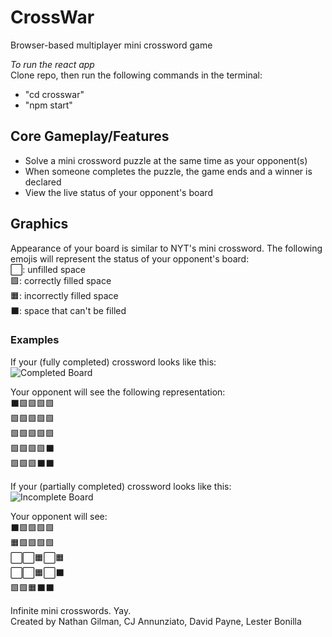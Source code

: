 # CrossWar
Browser-based multiplayer mini crossword game

*To run the react app* <br>
Clone repo, then run the following commands in the terminal:
- "cd crosswar"
- "npm start"

## Core Gameplay/Features
- Solve a mini crossword puzzle at the same time as your opponent(s)
- When someone completes the puzzle, the game ends and a winner is declared
- View the live status of your opponent's board


## Graphics
Appearance of your board is similar to NYT's mini crossword. The following emojis will represent the status of your opponent's board: <br>
⬜: unfilled space <br>
🟩: correctly filled space <br>
🟧: incorrectly filled space <br>
⬛: space that can't be filled <br>


### Examples
If your (fully completed) crossword looks like this: <br>
![Completed Board](https://user-images.githubusercontent.com/93235878/234934051-37ca5592-3fc2-462b-bba5-ca574c772fa5.png)

Your opponent will see the following representation: <br>
⬛🟩🟩🟩🟩 <br>
🟩🟩🟩🟩🟩 <br>
🟩🟩🟩🟩🟩 <br>
🟩🟩🟩🟩⬛ <br>
🟩🟩🟩⬛⬛ <br>

If your (partially completed) crossword looks like this: <br>
![Incomplete Board](https://user-images.githubusercontent.com/93235878/234934186-dc23fb29-6d34-42e9-a652-d0cbe6ea9a24.png)

Your opponent will see: <br>
⬛🟩🟩🟩🟩 <br>
🟧🟩🟩🟩🟩 <br>
⬜⬜🟧⬜🟧 <br>
⬜⬜🟧⬜⬛ <br>
🟩🟩🟧⬛⬛ <br>


Infinite mini crosswords. Yay. <br>
Created by Nathan Gilman, CJ Annunziato, David Payne, Lester Bonilla
